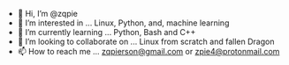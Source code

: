 - 👋 Hi, I’m @zqpie
- 👀 I’m interested in ... Linux, Python, and, machine learning
- 🌱 I’m currently learning ... Python, Bash and C++
- 💞️ I’m looking to collaborate on ...  Linux from scratch and fallen Dragon
- 📫 How to reach me ... zqpierson@gmail.com or zpie4@protonmail.com

<!---
zqpie/zqpie is a ✨ special ✨ repository because its `README.md` (this file) appears on your GitHub profile.
You can click the Preview link to take a look at your changes.
--->
